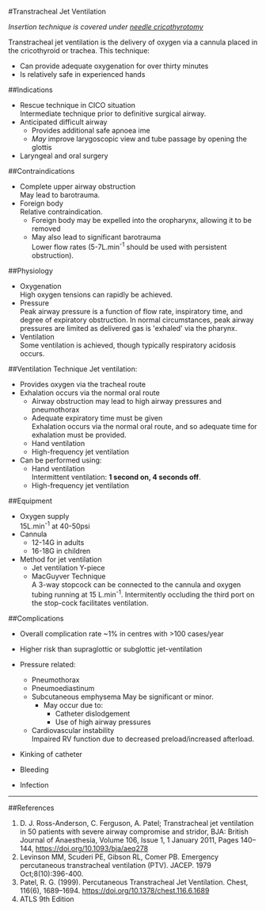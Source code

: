 #Transtracheal Jet Ventilation

*Insertion technique is covered under [needle cricothyrotomy](procedures/needle-cricothyrotomy.md)*

Transtracheal jet ventilation is the delivery of oxygen via a cannula placed in the cricothyroid or trachea. This technique:
* Can provide adequate oxygenation for over thirty minutes
* Is relatively safe in experienced hands

##Indications
* Rescue technique in CICO situation  
Intermediate technique prior to definitive surgical airway.
* Anticipated difficult airway
	* Provides additional safe apnoea ime
	* *May* improve larygoscopic view and tube passage by opening the glottis
* Laryngeal and oral surgery

##Contraindications
* Complete upper airway obstruction  
May lead to barotrauma.
* Foreign body  
Relative contraindication.
	* Foreign body may be expelled into the oropharynx, allowing it to be removed
	* May also lead to significant barotrauma  
	Lower flow rates (5-7L.min<sup>-1</sup> should be used with persistent obstruction).


##Physiology
* Oxygenation  
High oxygen tensions can rapidly be achieved.
* Pressure  
Peak airway pressure is a function of flow rate, inspiratory time, and degree of expiratory obstruction. In normal circumstances, peak airway pressures are limited as delivered gas is 'exhaled' via the pharynx.
* Ventilation  
Some ventilation is achieved, though typically respiratory acidosis occurs.

##Ventilation Technique
Jet ventilation:
* Provides oxygen via the tracheal route
* Exhalation occurs via the normal oral route
	* Airway obstruction may lead to high airway pressures and pneumothorax
	* Adequate expiratory time must be given  
	Exhalation occurs via the normal oral route, and so adequate time for exhalation must be provided.
	* Hand ventilation
	* High-frequency jet ventilation
* Can be performed using:
	* Hand ventilation  
	Intermittent ventilation: **1 second on, 4 seconds off**.
	* High-frequency jet ventilation

##Equipment
* Oxygen supply  
15L.min<sup>-1</sup> at 40-50psi
* Cannula  
	* 12-14G in adults
	* 16-18G in children
* Method for jet ventilation
	* Jet ventilation Y-piece
	* MacGuyver Technique  
	A 3-way stopcock can be connected to the cannula and oxygen tubing running at 15 L.min<sup>-1</sup>. Intermitently occluding the third port on the stop-cock facilitates ventilation.

##Complications
* Overall complication rate ~1% in centres with >100 cases/year
* Higher risk than supraglottic or subglottic jet-ventilation

* Pressure related:
	* Pneumothorax
	* Pneumoediastinum
	* Subcutaneous emphysema
	May be significant or minor.
		* May occur due to:
			* Catheter dislodgement
			* Use of high airway pressures
	* Cardiovascular instability  
	Impaired RV function due to decreased preload/increased afterload.
* Kinking of catheter
* Bleeding
* Infection


---


##References
1. D. J. Ross-Anderson, C. Ferguson, A. Patel; Transtracheal jet ventilation in 50 patients with severe airway compromise and stridor, BJA: British Journal of Anaesthesia, Volume 106, Issue 1, 1 January 2011, Pages 140–144, https://doi.org/10.1093/bja/aeq278
2. Levinson MM, Scuderi PE, Gibson RL, Comer PB. Emergency percutaneous transtracheal ventilation (PTV). JACEP. 1979 Oct;8(10):396-400.
3. Patel, R. G. (1999). Percutaneous Transtracheal Jet Ventilation. Chest, 116(6), 1689–1694. https://doi.org/10.1378/chest.116.6.1689
4. ATLS 9th Edition